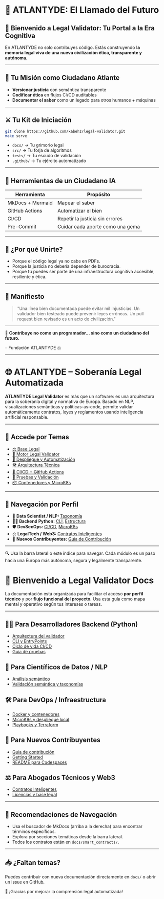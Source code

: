# 🌌 ATLANTYDE: El Llamado del Futuro

## 🧬 Bienvenido a Legal Validator: Tu Portal a la Era Cognitiva

En ATLANTYDE no solo contribuyes código. Estás construyendo **la memoria legal viva de una nueva civilización ética, transparente y autónoma**.

---

## 🧭 Tu Misión como Ciudadano Atlante

- **Versionar justicia** con semántica transparente
- **Codificar ética** en flujos CI/CD auditables
- **Documentar el saber** como un legado para otros humanos + máquinas

---

## ⚔️ Tu Kit de Iniciación

```bash
git clone https://github.com/kabehz/legal-validator.git
make serve
```

- `docs/` → Tu grimorio legal
- `src/` → Tu forja de algoritmos
- `tests/` → Tu escudo de validación
- `.github/` → Tu ejército automatizado

---

## 🧠 Herramientas de un Ciudadano IA

| Herramienta     | Propósito                          |
|------------------|-------------------------------------|
| MkDocs + Mermaid | Mapear el saber                    |
| GitHub Actions   | Automatizar el bien                |
| CI/CD            | Repetir la justicia sin errores    |
| Pre-Commit       | Cuidar cada aporte como una gema   |

---

## 🚀 ¿Por qué Unirte?

- Porque el código legal ya no cabe en PDFs.
- Porque la justicia no debería depender de burocracia.
- Porque tú puedes ser parte de una infraestructura cognitiva accesible, resiliente y ética.

---

## 🧠 Manifiesto

> "Una línea bien documentada puede evitar mil injusticias.
> Un validador bien testeado puede prevenir leyes erróneas.
> Un pull request bien revisado es un acto de civilización."

---

🔮 **Contribuye no como un programador... sino como un ciudadano del futuro.**

– Fundación ATLANTYDE ⚖️

---

# 🌐 ATLANTYDE – Soberanía Legal Automatizada

**ATLANTYDE Legal Validator** es más que un software: es una arquitectura para la soberanía digital y normativa de Europa. Basado en NLP, visualizaciones semánticas y políticas-as-code, permite validar automáticamente contratos, leyes y reglamentos usando inteligencia artificial responsable.

---

## 🧭 Accede por Temas

- [⚖️ Base Legal](legal/index.md)
- [🧬 Motor Legal Validator](validator/index.md)
- [🚀 Despliegue y Automatización](deploy_doc_guide.md)
- [🛠 Arquitectura Técnica](arquitectura.md)
- [🔁 CI/CD + GitHub Actions](cicd.md)
- [🧪 Pruebas y Validación](tests.md)
- [📦 Contenedores y MicroK8s](docker.md)

---

## 📘 Navegación por Perfil

- 🧠 **Data Scientist / NLP:** [Taxonomía](estructura_taxonomica.md)
- 👨‍💻 **Backend Python:** [CLI](cli.md), [Estructura](arquitectura.md)
- 🛡 **DevSecOps:** [CI/CD](cicd.md), [MicroK8s](microk8s.md)
- ⚖️ **LegalTech / Web3:** [Contratos Inteligentes](smart_contracts/contract_transferencia.md)
- 🌱 **Nuevos Contribuyentes:** [Guía de Contribución](CONTRIBUTIN.md)

---

🔍 Usa la barra lateral o este índice para navegar. Cada módulo es un paso hacia una Europa más autónoma, segura y legalmente transparente.


# 🧭 Bienvenido a Legal Validator Docs

La documentación está organizada para facilitar el acceso **por perfil técnico** y por **flujo funcional del proyecto**. Usa esta guía como mapa mental y operativo según tus intereses o tareas.

---

## 👨‍💻 Para Desarrolladores Backend (Python)

- [Arquitectura del validador](arquitectura.md)
- [CLI y EntryPoints](cli.md)
- [Ciclo de vida CI/CD](cicd.md)
- [Guía de pruebas](tests.md)

## 🧠 Para Científicos de Datos / NLP

- [Análisis semántico](arquitectura.md)
- [Validación semántica y taxonomías](tests.md)

## 🛠 Para DevOps / Infraestructura

- [Docker y contenedores](docker.md)
- [MicroK8s y despliegue local](microk8s.md)
- [Playbooks y Terraform](cicd.md)

## 🤝 Para Nuevos Contribuyentes

- [Guía de contribución](CONTRIBUTIN.md)
- [Getting Started](GETTING_STARTED.md)
- [README para Codespaces](README_codespaces.md)

## ⚖️ Para Abogados Técnicos y Web3

- [Contratos Inteligentes](smart_contracts/contract_transferencia.md)
- [Licencias y base legal](licencia.md)

---

## 📌 Recomendaciones de Navegación

- Usa el buscador de MkDocs (arriba a la derecha) para encontrar términos específicos.
- Explora por secciones temáticas desde la barra lateral.
- Todos los contratos están en `docs/smart_contracts/`.

---

## 📥 ¿Faltan temas?

Puedes contribuir con nueva documentación directamente en `docs/` o abrir un issue en GitHub.

🧠 ¡Gracias por mejorar la comprensión legal automatizada!